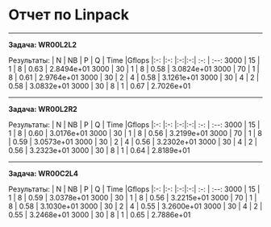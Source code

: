 # Отчет по Linpack

---------------------------------------------------

**Задача: WR00L2L2**

Результаты:
| N  | NB | P | Q | Time |Gflops 
|:-: |:-: |:-:|:-:|  :-: | :--:
3000 | 15 | 1 | 8 | 0.63 | 2.8494e+01
3000 | 30 | 1 | 8 | 0.58 | 3.0824e+01
3000 | 70 | 1 | 8 | 0.61 | 2.9764e+01
3000 | 30 | 2 | 4 | 0.58 | 3.1261e+01
3000 | 30 | 4 | 2 | 0.58 | 3.0832e+01
3000 | 30 | 8 | 1 | 0.67 | 2.7026e+01

---------------------------------------------------

**Задача: WR00L2R2**

Результаты:
| N  | NB | P | Q | Time |Gflops 
|:-: |:-: |:-:|:-:|  :-: | :--:
3000 | 15 | 1 | 8 | 0.60 | 3.0176e+01
3000 | 30 | 1 | 8 | 0.56 | 3.2199e+01
3000 | 70 | 1 | 8 | 0.59 | 3.0573e+01
3000 | 30 | 2 | 4 | 0.56 | 3.2302e+01
3000 | 30 | 4 | 2 | 0.56 | 3.2323e+01
3000 | 30 | 8 | 1 | 0.64 | 2.8189e+01

---------------------------------------------------

**Задача: WR00C2L4**

Результаты:
| N  | NB | P | Q | Time |Gflops 
|:-: |:-: |:-:|:-:|  :-: | :--:
3000 | 15 | 1 | 8 | 0.59 | 3.0378e+01
3000 | 30 | 1 | 8 | 0.56 | 3.2215e+01
3000 | 70 | 1 | 8 | 0.58 | 3.1030e+01
3000 | 30 | 2 | 4 | 0.55 | 3.2600e+01
3000 | 30 | 4 | 2 | 0.55 | 3.2468e+01
3000 | 30 | 8 | 1 | 0.65 | 2.7886e+01
